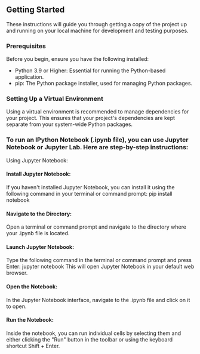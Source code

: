 ## Getting Started
These instructions will guide you through getting a copy of the project up and running on your local machine for development and testing purposes.

### Prerequisites
Before you begin, ensure you have the following installed:

- Python 3.9 or Higher: Essential for running the Python-based application.
- pip: The Python package installer, used for managing Python packages.
### Setting Up a Virtual Environment
Using a virtual environment is recommended to manage dependencies for your project. This ensures that your project's dependencies are kept separate from your system-wide Python packages.

### To run an IPython Notebook (.ipynb file), you can use Jupyter Notebook or Jupyter Lab. Here are step-by-step instructions:
Using Jupyter Notebook:
#### Install Jupyter Notebook:
If you haven't installed Jupyter Notebook, you can install it using the following command in your terminal or command prompt:
pip install notebook
#### Navigate to the Directory:
Open a terminal or command prompt and navigate to the directory where your .ipynb file is located.
#### Launch Jupyter Notebook:
Type the following command in the terminal or command prompt and press Enter:
jupyter notebook
This will open Jupyter Notebook in your default web browser.

#### Open the Notebook:
In the Jupyter Notebook interface, navigate to the .ipynb file and click on it to open.

#### Run the Notebook:
Inside the notebook, you can run individual cells by selecting them and either clicking the "Run" button in the toolbar or using the keyboard shortcut Shift + Enter.
